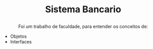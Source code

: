# <p align="center">Sistema Bancario

<p align="center">Foi um trabalho de faculdade, para entender os conceitos de:

  * Objetos
  * Interfaces
  